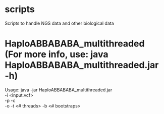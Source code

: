 # scripts
Scripts to handle NGS data and other biological data

# HaploABBABABA_multithreaded (For more info, use: java HaploABBABABA_multithreaded.jar -h)
Usage: java -jar HaploABBABABA_multithreaded.jar \
         -i <input.vcf> \
         -p <populations file> -c <file with combinations to test> \
         -o <output name> -t <# threads> -b <# bootstraps>

